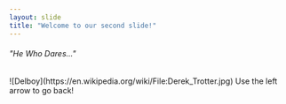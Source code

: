 ```yaml
---
layout: slide
title: "Welcome to our second slide!"
---
```

<h6>"He Who Dares..."</h6> ![Delboy](https://en.wikipedia.org/wiki/File:Derek_Trotter.jpg)
Use the left arrow to go back!
